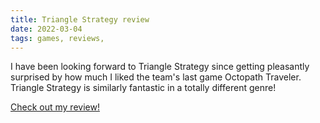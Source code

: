 ```yaml
---
title: Triangle Strategy review
date: 2022-03-04
tags: games, reviews, 
---
```


I have been looking forward to Triangle Strategy since getting pleasantly surprised by how much I liked the team's last game Octopath Traveler. Triangle Strategy is similarly fantastic in a totally different genre!
 
[Check out my review!](https://press-start.com.au/reviews/nintendo-switch/2022/03/04/triangle-strategy-review-a-strategic-achievement/)
<!--more-->